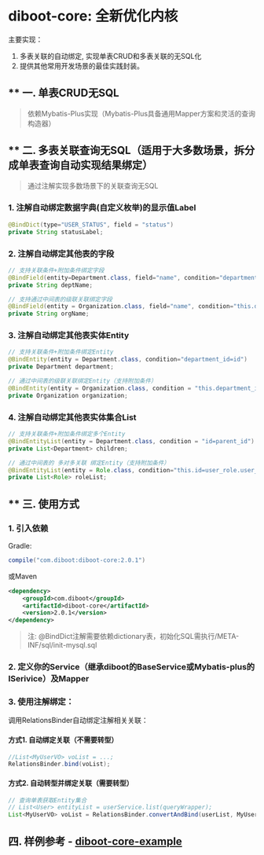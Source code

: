 # diboot-core: 全新优化内核
主要实现：
1. 多表关联的自动绑定, 实现单表CRUD和多表关联的无SQL化
2. 提供其他常用开发场景的最佳实践封装。

## ** 一. 单表CRUD无SQL
   > 依赖Mybatis-Plus实现（Mybatis-Plus具备通用Mapper方案和灵活的查询构造器）
## ** 二. 多表关联查询无SQL（适用于大多数场景，拆分成单表查询自动实现结果绑定）
   > 通过注解实现多数场景下的关联查询无SQL
### 1. 注解自动绑定数据字典(自定义枚举)的显示值Label
~~~java
@BindDict(type="USER_STATUS", field = "status")
private String statusLabel;
~~~  
### 2. 注解自动绑定其他表的字段
~~~java
// 支持关联条件+附加条件绑定字段
@BindField(entity=Department.class, field="name", condition="department_id=id AND parent_id>=0")
private String deptName;

// 支持通过中间表的级联关联绑定字段
@BindField(entity = Organization.class, field="name", condition="this.department_id=department.id AND department.org_id=id")
private String orgName;
~~~
### 3. 注解自动绑定其他表实体Entity
~~~java
// 支持关联条件+附加条件绑定Entity
@BindEntity(entity = Department.class, condition="department_id=id")
private Department department;

// 通过中间表的级联关联绑定Entity（支持附加条件）
@BindEntity(entity = Organization.class, condition = "this.department_id=department.id AND department.org_id=id AND department.deleted=0")
private Organization organization;
~~~
### 4. 注解自动绑定其他表实体集合List<Entity>
~~~java
// 支持关联条件+附加条件绑定多个Entity
@BindEntityList(entity = Department.class, condition = "id=parent_id")
private List<Department> children;

// 通过中间表的 多对多关联 绑定Entity（支持附加条件）
@BindEntityList(entity = Role.class, condition="this.id=user_role.user_id AND user_role.role_id=id")
private List<Role> roleList;
~~~

## ** 三. 使用方式
### 1. 引入依赖
Gradle:
~~~gradle
compile("com.diboot:diboot-core:2.0.1")
~~~
或Maven
~~~xml
<dependency>
    <groupId>com.diboot</groupId>
    <artifactId>diboot-core</artifactId>
    <version>2.0.1</version>
</dependency>
~~~
> 注: @BindDict注解需要依赖dictionary表，初始化SQL需执行/META-INF/sql/init-mysql.sql
### 2. 定义你的Service（继承diboot的BaseService或Mybatis-plus的ISerivice）及Mapper

### 3. 使用注解绑定：
调用RelationsBinder自动绑定注解相关关联：
#### 方式1. 自动绑定关联（不需要转型）
~~~java
//List<MyUserVO> voList = ...; 
RelationsBinder.bind(voList);
~~~
#### 方式2. 自动转型并绑定关联（需要转型）
~~~java
// 查询单表获取Entity集合
// List<User> entityList = userService.list(queryWrapper);
List<MyUserVO> voList = RelationsBinder.convertAndBind(userList, MyUserVO.class);
~~~

## 四. 样例参考 - [diboot-core-example](https://github.com/dibo-software/diboot-v2-example/tree/master/diboot-core-example)

